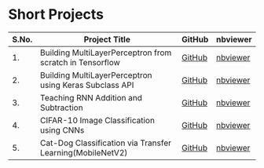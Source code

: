 # Short Projects


| S.No. | Project Title | GitHub | nbviewer |
| ------ | ------ | ------ | ------ |
| 1. | Building MultiLayerPerceptron from scratch in Tensorflow | [GitHub](https://github.com/rahul96rajan/short_projects/blob/main/MLP_from_scratch_in_TF.ipynb) | [nbviewer](https://nbviewer.jupyter.org/github/rahul96rajan/short_projects/blob/main/MLP_from_scratch_in_TF.ipynb) |
| 2. | Building MultiLayerPerceptron using Keras Subclass API | [GitHub](https://github.com/rahul96rajan/short_projects/blob/main/MLP_from_scratch_Keras_Subclass_API.ipynb) | [nbviewer](https://nbviewer.jupyter.org/github/rahul96rajan/short_projects/blob/main/MLP_from_scratch_Keras_Subclass_API.ipynb) |
| 3. | Teaching RNN Addition and Subtraction | [GitHub](https://github.com/rahul96rajan/short_projects/blob/main/Simple_RNN.ipynb) | [nbviewer](https://nbviewer.jupyter.org/github/rahul96rajan/short_projects/blob/main/Simple_RNN.ipynb) |
| 4. | CIFAR-10 Image Classification using CNNs | [GitHub](https://github.com/rahul96rajan/short_projects/blob/main/CIFAR_10.ipynb) | [nbviewer](https://nbviewer.jupyter.org/github/rahul96rajan/short_projects/blob/main/CIFAR_10.ipynb) |
| 5. | Cat-Dog Classification via Transfer Learning(MobileNetV2) | [GitHub](https://github.com/rahul96rajan/short_projects/blob/main/MobileNetV2_Transfer_Learning.ipynb) | [nbviewer](https://nbviewer.jupyter.org/github/rahul96rajan/short_projects/blob/main/MobileNetV2_Transfer_Learning.ipynb) |
